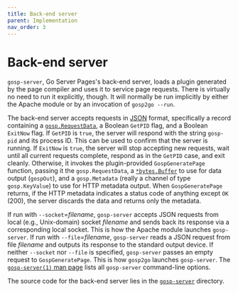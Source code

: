```yaml
---
title: Back-end server
parent: Implementation
nav_order: 3
---
```


Back-end server
===============

`gosp-server`, Go Server Pages's back-end server, loads a plugin generated by the page compiler and uses it to service page requests.  There is virtually no need to run it explicitly, though.  It will normally be run implicitly by either the Apache module or by an invocation of `gosp2go --run`.

The back-end server accepts requests in [JSON](https://json.org/) format, specifically a record containing a [`gosp.RequestData`](https://godoc.org/github.com/spakin/gosp/src/gosp#RequestData), a Boolean `GetPID` flag, and a Boolean `ExitNow` flag.  If `GetPID` is `true`, the server will respond with the string `gosp-pid` and its process ID.  This can be used to confirm that the server is running.  If `ExitNow` is `true`, the server will stop accepting new requests, wait until all current requests complete, respond as in the `GetPID` case, and exit cleanly.  Otherwise, it invokes the plugin-provided `GospGeneratePage` function, passing it the `gosp.RequestData`, a [`*bytes.Buffer`](https://golang.org/pkg/bytes/#Buffer) to use for data output (`gospOut`), and a `gosp.Metadata` (really a channel of type `gosp.KeyValue`) to use for HTTP metadata output.  When `GospGeneratePage` returns, if the HTTP metadata indicates a status code of anything except `OK` (200), the server discards the data and returns only the metadata.

If run with `--socket`=*filename*, `gosp-server` accepts JSON requests from local (e.g., Unix-domain) socket *filename* and sends back its response via a corresponding local socket.  This is how the Apache module launches `gosp-server`.  If run with `--file`=*filename*, `gosp-server` reads a JSON request from file *filename* and outputs its response to the standard output device.  If neither `--socket` nor `--file` is specified, `gosp-server` passes an empty request to `GospGeneratePage`.  This is how `gosp2go` launches `gosp-server`.  The [`gosp-server(1)` man page](man-gosp-server.md) lists all `gosp-server` command-line options.

The source code for the back-end server lies in the [`gosp-server`](https://github.com/spakin/gosp/tree/master/src/gosp-server) directory. 
